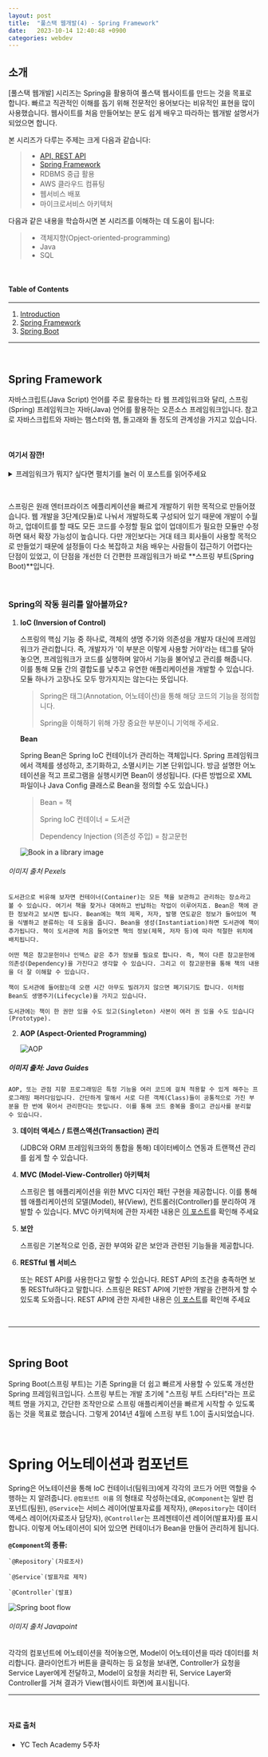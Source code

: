 ```yaml
---
layout: post
title:  "풀스택 웹개발(4) - Spring Framework"
date:   2023-10-14 12:40:48 +0900
categories: webdev
---
```



## 소개
[풀스택 웹개발] 시리즈는 Spring을 활용하여 풀스택 웹사이트를 만드는 것을 목표로 합니다. 빠르고 직관적인 이해를 돕기 위해 전문적인 용어보다는 비유적인 표현을 많이 사용했습니다. 웹사이트를 처음 만들어보는 분도 쉽게 배우고 따라하는 웹개발 설명서가 되었으면 합니다.

본 시리즈가 다루는 주제는 크게 다음과 같습니다:
> - [API, REST API](#https://minisemin.github.io/webdev/2023/09/09/webdev1.html)
> - [Spring Framework](#https://minisemin.github.io/webdev/2023/09/14/webdev2.html)
> - RDBMS 중급 활용
> - AWS 클라우드 컴퓨팅
> - 웹서비스 배포
> - 마이크로서비스 아키텍처

다음과 같은 내용을 학습하시면 본 시리즈를 이해하는 데 도움이 됩니다:
> - 객체지향(Opject-oriented-programming)
> - Java
> - SQL

&nbsp;
&nbsp;
&nbsp;
&nbsp;
&nbsp;

#### Table of Contents
---
1. [Introduction](#소개)
2. [Spring Framework](#spring-framework)
3. [Spring Boot](#spring-boot)

---

&nbsp;
&nbsp;
&nbsp;
&nbsp;
&nbsp;

## Spring Framework

자바스크립트(Java Script) 언어를 주로 활용하는 타 웹 프레임워크와 달리, 스프링(Spring) 프레임워크는 자바(Java) 언어를 활용하는 오픈소스 프레임워크입니다. 참고로 자바스크립트와 자바는 햄스터와 햄, 돌고래와 돌 정도의 관계성을 가지고 있습니다.

&nbsp;

#### 여기서 잠깐!
  <details>
    <summary>프레임워크가 뭐지? 싶다면 펼치기를 눌러 <a src="https://minisemin.github.io/webdev/2023/09/08/framework.html">이 포스트</a>를 읽어주세요</summary>
    <iframe
    src="https://minisemin.github.io/webdev/2023/09/08/framework.html"
    style="width:100%; height:300px;"></iframe>
    </details>

&nbsp;

스프링은 원래 엔터프라이즈 에플리케이션을 빠르게 개발하기 위한 목적으로 만들어졌습니다. 웹 개발을 3단계(모듈)로 나눠서 개발하도록 구성되어 있기 때문에 개발이 수월하고, 업데이트를 할 때도 모든 코드를 수정할 필요 없이 업데이트가 필요한 모듈만 수정하면 돼서 확장 가능성이 높습니다. 다만 개인보다는 거대 테크 회사들이 사용할 목적으로 만들었기 때문에 설정들이 다소 복잡하고 처음 배우는 사람들이 접근하기 어렵다는 단점이 있었고, 이 단점을 개선한 더 간편한 프래임워크가 바로 **스프링 부트(Spring Boot)**입니다.

&nbsp;

### Spring의 작동 원리를 알아볼까요?

1. **IoC (Inversion of Control)**

    스프링의 핵심 기능 중 하나로, 객체의 생명 주기와 의존성을 개발자 대신에 프레임워크가 관리합니다. 즉, 개발자가 '이 부분은 이렇게 사용할 거야'라는 테그를 달아놓으면, 프레임워크가 코드를 실행하며 알아서 기능을 불어넣고 관리를 해줍니다. 이를 통해 모듈 간의 결합도를 낮추고 유연한 애플리케이션을 개발할 수 있습니다. 모듈 하나가 고장나도 모두 망가지지는 않는다는 뜻입니다.

    > Spring은 태그(Annotation, 어노테이션)을 통해 해당 코드의 기능을 정의합니다.
    >
    > Spring을 이해하기 위해 가장 중요한 부분이니 기억해 주세요.

    **Bean**

    Spring Bean은 Spring IoC 컨테이너가 관리하는 객체입니다. Spring 프레임워크에서 객체를 생성하고, 초기화하고, 소멸시키는 기본 단위입니다.
    방금 설명한 어노테이션을 적고 프로그램을 실행시키면 Bean이 생성됩니다. (다른 방법으로 XML 파일이나 Java Config 클래스로 Bean을 정의할 수도 있습니다.)

    > Bean = 책
    >
    > Spring IoC 컨테이너 = 도서관
    >
    > Dependency Injection (의존성 주입) = 참고문헌

    ![Book in a library image](https://images.pexels.com/photos/1370298/pexels-photo-1370298.jpeg?cs=srgb&dl=pexels-element-digital-1370298.jpg&fm=jpg)
###### 이미지 출처 Pexels

    도서관으로 비유해 보자면 컨테이너(Container)는 모든 책을 보관하고 관리하는 장소라고 볼 수 있습니다. 여기서 책을 찾거나 대여하고 반납하는 작업이 이루어지죠. Bean은 책에 관한 정보라고 보시면 됩니다. Bean에는 책의 제목, 저자, 발행 연도같은 정보가 들어있어 책을 식별하고 분류하는 데 도움을 줍니다. Bean을 생성(Instantiation)하면 도서관에 책이 추가됩니다. 책이 도서관에 처음 들어오면 책의 정보(제목, 저자 등)에 따라 적절한 위치에 배치됩니다.

    어떤 책은 참고문헌이나 인덱스 같은 추가 정보를 필요로 합니다. 즉, 책이 다른 참고문헌에 의존성(Dependency)을 가진다고 생각할 수 있습니다. 그리고 이 참고문헌을 통해 책의 내용을 더 잘 이해할 수 있습니다.

    책이 도서관에 들어왔는데 오랜 시간 아무도 빌려가지 않으면 폐기되기도 합니다. 이처럼 Bean도 생명주기(Lifecycle)을 가지고 있습니다.

    도서관에는 책이 한 권만 있을 수도 있고(Singleton) 사본이 여러 권 있을 수도 있습니다(Prototype).


2. **AOP (Aspect-Oriented Programming)**

    ![AOP](https://2.bp.blogspot.com/-Rw0IF-Y-NR8/XN_Vo8ooaLI/AAAAAAAAF_4/6g3b8nEUN98Ba6UGZHW5OJNEDfn6tfFFgCLcBGAs/s1600/spring-aop-cross-cuttin-concerns.png)
##### 이미지 출처: Java Guides

    AOP, 또는 관점 지향 프로그래밍은 특정 기능을 여러 코드에 걸쳐 적용할 수 있게 해주는 프로그래밍 패러다임입니다. 간단하게 말해서 서로 다른 객체(Class)들이 공통적으로 가진 부분을 한 번에 묶어서 관리한다는 뜻입니다. 이를 통해 코드 중복을 줄이고 관심사를 분리할 수 있습니다.



3. **데이터 액세스 / 트랜스액션(Transaction) 관리**

    (JDBC와 ORM 프레임워크와의 통합을 통해) 데이터베이스 연동과 트랜잭션 관리를 쉽게 할 수 있습니다.

4. **MVC (Model-View-Controller) 아키텍처**

    스프링은 웹 애플리케이션을 위한 MVC 디자인 패턴 구현을 제공합니다. 이를 통해 웹 애플리케이션의 모델(Model), 뷰(View), 컨트롤러(Controller)를 분리하여 개발할 수 있습니다. MVC 아키텍처에 관한 자세한 내용은 [이 포스트](#https://minisemin.github.io/webdev/2023/09/08/framework.html)를 확인해 주세요

5. **보안**

    스프링은 기본적으로 인증, 권한 부여와 같은 보안과 관련된 기능들을 제공합니다.

6. **RESTful 웹 서비스**

    또는 REST API를 사용한다고 말할 수 있습니다. REST API의 조건을 충족하면 보통 RESTful하다고 말합니다. 스프링은 REST API에 기반한 개발을 간편하게 할 수 있도록 도와줍니다. REST API에 관한 자세한 내용은 [이 포스트](#https://minisemin.github.io/webdev/2023/09/09/webdev1.html)를 확인해 주세요

&nbsp;
&nbsp;

---

&nbsp;
&nbsp;
&nbsp;
&nbsp;
&nbsp;

## Spring Boot

Spring Boot(스프링 부트)는 기존 Spring을 더 쉽고 빠르게 사용할 수 있도록 개선한 Spring 프레임워크입니다. 스프링 부트는 개발 초기에 "스프링 부트 스타터"라는 프로젝트 명을 가지고, 간단한 조작만으로 스프링 애플리케이션을 빠르게 시작할 수 있도록 돕는 것을 목표로 했습니다. 그렇게 2014년 4월에 스프링 부트 1.0이 출시되었습니다.

&nbsp;

# Spring 어노테이션과 컴포넌트

Spring은 어노테이션을 통해 IoC 컨테이너(팀워크)에게 각각의 코드가 어떤 역할을 수행하는 지 알려줍니다. `@컴포넌트 이름` 의 형태로 작성하는데요, `@Component`는 일반 컴포넌트(팀원), `@Service`는 서비스 레이어(발표자료를 제작자), `@Repository`는 데이터 액세스 레이어(자료조사 담당자), `@Controller`는 프레젠테이션 레이어(발표자)를 표시합니다. 이렇게 어노테이션이 되어 있으면 컨테이너가 Bean을 만들어 관리하게 됩니다.

**`@Component`의 종류:**

    `@Repository`(자료조사)

    `@Service`(발표자료 제작)

    `@Controller`(발표)

![Spring boot flow](https://static.javatpoint.com/springboot/images/spring-boot-architecture2.png)
###### 이미지 출처 Javapoint


각각의 컴포넌트에 어노테이션을 적어놓으면, Model이 어노테이션을 따라 데이터를 처리합니다. 클라이언트가 버튼을 클릭하는 등 요청을 보내면, Controller가 요청을 Service Layer에게 전달하고, Model이 요청을 처리한 뒤, Service Layer와 Controller를 거쳐 결과가 View(웹사이트 화면)에 표시됩니다.

---

&nbsp;
&nbsp;
&nbsp;
&nbsp;
&nbsp;

#### 자료 출처
- YC Tech Academy 5주차